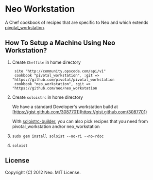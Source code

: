 # Neo Workstation

A Chef cookbook of recipes that are specific to Neo and which extends [pivotal_workstation](https://github.com/pivotal/pivotal_workstation).

## How To Setup a Machine Using Neo Workstation?

1. Create `Cheffile` in home directory

        site "http://community.opscode.com/api/v1"
        cookbook "pivotal_workstation", :git => "https://github.com/pivotal/pivotal_workstation
        cookbook "neo_workstation", :git => "https://github.com/neo/neo_workstation

2. Create `soloistrc` in home directory

    We have a standard Developer's workstation build at [https://gist.github.com/3087701](https://gist.github.com/3087701)

    With [soloistrc-builder](http://soloistrc-builder.herokuapp.com), you can also pick recipes that you need from pivotal\_workstation and/or neo\_workstation

3. `sudo gem install soloist --no-ri --no-rdoc`

4. `soloist`

## License

Copyright (C) 2012 Neo. MIT License.
